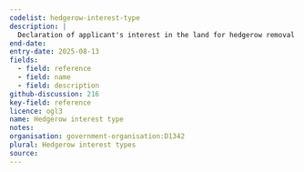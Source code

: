 ```yaml
---
codelist: hedgerow-interest-type
description: |
  Declaration of applicant's interest in the land for hedgerow removal notice applications.
end-date:
entry-date: 2025-08-13
fields:
  - field: reference
  - field: name
  - field: description
github-discussion: 216
key-field: reference
licence: ogl3
name: Hedgerow interest type
notes:
organisation: government-organisation:D1342
plural: Hedgerow interest types
source: 
---
```

